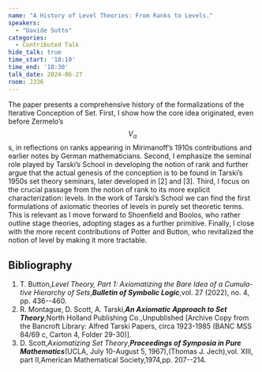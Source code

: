 ```yaml
---
name: "A History of Level Theories: From Ranks to Levels."
speakers:
  - "Davide Sutto"
categories:
  - Contributed Talk
hide_talk: true
time_start: '18:10'
time_end: '18:30'
talk_date: 2024-06-27
room: J336
---
```








The paper presents a comprehensive history of the formalizations of the Iterative Conception of Set. First, I show how the core idea originated, even before Zermelo’s $$V_\alpha$$s, in reflections on ranks appearing in Mirimanoff’s 1910s contributions and earlier notes by German mathematicians. Second, I emphasize the seminal role played by Tarski’s School in developing the notion of rank and further argue that the actual genesis of the conception is to be found in Tarski’s 1950s set theory seminars, later developed in [2] and [3]. Third, I focus on the crucial passage from the notion of rank to its more explicit characterization: levels. In the work of Tarski’s School we can find the first formulations of axiomatic theories of levels in purely set theoretic terms. This is relevant as I move forward to Shoenfield and Boolos, who rather outline stage theories, adopting stages as a further primitive. Finally, I close with the more recent contributions of Potter and Button, who revitalized the notion of level by making it more tractable. 


## Bibliography









1. T. Button,_Level Theory, Part 1: Axiomatizing the Bare Idea of a Cumula- tive Hierarchy of Sets_,**_Bulletin of Symbolic Logic_**,vol. 27 (2022), no. 4, pp. 436--460.
2. R. Montague, D. Scott, A. Tarski,**_An Axiomatic Approach to Set Theory_**,North Holland Publishing Co.,Unpublished [Archive Copy from the Bancroft Library: Alfred Tarski Papers, circa 1923-1985 (BANC MSS 84/69 c, Carton 4, Folder 29-30)].
3. D. Scott,_Axiomatizing Set Theory_,**_Proceedings of Symposia in Pure Mathematics_**(UCLA, July 10-August 5, 1967),(Thomas J. Jech),vol. XIII, part  II,American Mathematical Society,1974,pp. 207--214.






